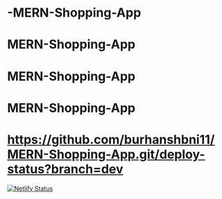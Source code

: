 ﻿# -MERN-Shopping-App
# MERN-Shopping-App
# MERN-Shopping-App
# MERN-Shopping-App
# https://github.com/burhanshbni11/MERN-Shopping-App.git/deploy-status?branch=dev

[![Netlify Status](https://api.netlify.com/api/v1/badges/543e0a0c-b383-4424-863e-9aad6ddbd940/deploy-status)](https://app.netlify.com/sites/shoponlineeen/deploys)
